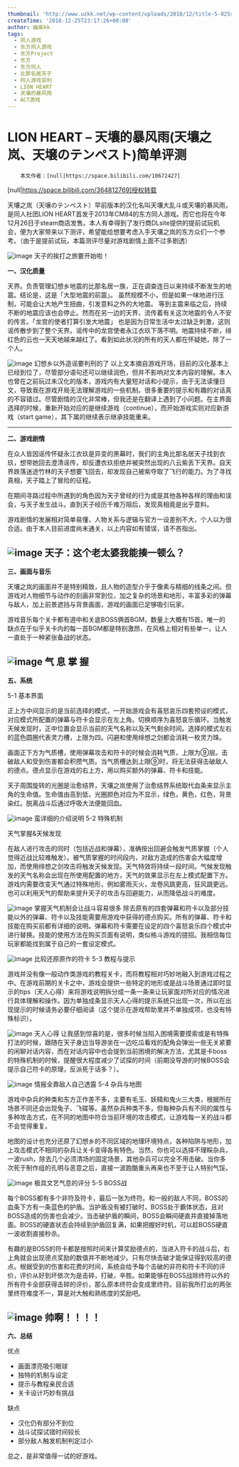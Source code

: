 ```yaml
---
thumbnail: 'http://www.uzkk.net/wp-content/uploads/2018/12/title-5-825x482.jpg'
createTime: '2018-12-25T23:17:26+00:00'
author: 幽紫kk
tags:
  - 同人游戏
  - 东方同人游戏
  - 东方Project
  - 东方
  - 东方同人
  - 比那名居天子
  - 同人游戏安利
  - LION HEART
  - 天壤的暴风雨
  - ACT游戏
---
```


# LION HEART – 天壤的暴风雨(天壤之岚、天壌のテンペスト)简单评测

		本文作者：[null|https://space.bilibili.com/10672427]

[null|https://space.bilibili.com/364812769]授权转载

天壤之岚（天壌のテンペスト）早前版本的汉化名叫天壤大乱斗或天壤的暴风雨，是同人社团LION HEART首发于2013年CM84的东方同人游戏。而它也将在今年12月26日于steam商店发售。本人有幸得到了发行商DLsite提供的提前试玩机会，便为大家带来以下测评，希望能给想要考虑入手天壤之岚的东方众们一个参考。（由于是提前试玩，本篇测评尽量对游戏剧情上面不过多剧透）

![image](http://www.uzkk.net/wp-content/uploads/2018/12/01s.jpg)
天子的挨打之旅要开始啦！

**一、汉化质量**

天界。负责管理幻想乡地震的比那名居一族，正在调查连日以来持续不断发生的地震。结论是，这是「大型地震的前震」。 虽然规模不小，但是如果一味地进行压制，可能会让大地产生扭曲，引发意料之外的大地震。 等到主震来临之后，持续不断的地震应该也会停止。然而在另一边的天界，流传着有关这次地震的令人不安的传言。「龙宫的使者打算引发大地震」 也是因为日常生活中太过缺乏刺激，这则谣传散步到了整个天界。谣传中的龙宫使者永江衣玖下落不明。地震持续不断，绯红色的云也一天天地越来越红了。看到如此状况的所有的天人都在怀疑她，除了一个人。

![image](http://www.uzkk.net/wp-content/uploads/2018/12/02s.jpg)
幻想乡以外造谣要判刑的了
以上文本摘自游戏开场，目前的汉化基本上已经到位了，尽管部分语句还可以继续润色，但并不影响对文本内容的理解。本人也曾在之前玩过未汉化的版本，游戏内有大量短对话和小提示，由于无法读懂日文，导致我在游戏开局无法理解游戏的一些机制。很多重要的提示和有趣的对话真的不容错过。尽管剧情的汉化非常棒，但我还是在翻译上遇到了小问题。在主界面选择的时候，重新开始对应的是继续游戏（continue），而开始游戏实则对应新游戏（start game），其下属的继续表示继承技能重来。

---

**二、游戏剧情**

在众人皆因谣传怀疑永江衣玖是异变的黑幕时，我们的主角比那名居天子找到衣玖，想带她回去澄清谣传，却反遭衣玖拒绝并被突然出现的八云紫丢下天界。自天界跌落迷途竹林的天子想要飞回去，却发现自己被紫夺取了飞行的能力。为了寻找真相，天子踏上了冒险的征程。

在期间寻路过程中所遇到的角色因为天子曾经的行为或是其他各种各样的理由和误会，与天子发生战斗。直到天子经历千难万阻后，发现真相竟是出乎意料。

游戏剧情的发展相对简单易懂，人物关系与逻辑与官方一设差别不大，个人以为很合适。由于本人目前进度尚未通关，以上内容如有错误，请不吝指出。

![image](http://www.uzkk.net/wp-content/uploads/2018/12/03s.jpg)
天子：这个老太婆我能揍一顿么？
---

**三、画面与音乐**

天壤之岚的画面并不是特别精致，且人物的造型介乎于像素与精细的线条之间。但游戏对人物细节与动作的刻画非常到位，加之复杂的场景和地形，丰富多彩的弹幕与敌人，加上前景遮挡与背景画面，游戏的画面已足够吸引玩家。

游戏音乐每个关卡都有道中和关底BOSS俩首BGM，数量上大概有15首。唯一的缺点在于似乎关卡内的每一首BGM都是特别激昂，在风格上相对有些单一，让人一直处于一种紧张备战的状态。

![image](http://www.uzkk.net/wp-content/uploads/2018/12/04s.jpg)
气 息 掌 握
---

**五、系统**

5-1 基本界面

正上方中间显示的是当前选择的模式，一开始游戏会有喜怒哀乐四套预设的模式，对应模式所配置的弹幕与符卡会显示在左上角。切换顺序为喜怒哀乐循环。当触发天候发现时，正中位置会显示当前的天气名称以及天气剩余时间。选择的模式左右的蓝色圆圈代表灵力槽，上限为四。闪避和使用绯想之剑都会消耗一枚灵力珠。

画面正下方为气质槽，使用弹幕攻击和符卡的时候会消耗气质，上限为⑨层。击破敌人和受到伤害都会积攒气质。当气质槽达到上限⑨时，将无法获得击破敌人的德点。德点显示在游戏的右上方，用以购买额外的弹幕、符卡和技能。

天子周围旋转的光圈是治愈结界，天壤之岚使用了治愈结界系统取代血条来显示主角的生命值。生命值由高到低，光圈颜色对应为不显示，绿色，黄色，红色，背景染红。脱离战斗后通过呼吸大法便能回血。

![image](http://www.uzkk.net/wp-content/uploads/2018/12/05s.jpg)
蛮详细的介绍说明
5-2 特殊机制

天气掌握&天候发现

在敌人进行攻击的同时（包括近战和弹幕），准确按出回避会触发气质掌握（个人觉得近战比较难触发）。被气质掌握的时间段内，对敌方造成的伤害会大幅度增加，而使用绯想之剑攻击将触发天候发现。天气特效将持续一段时间。气候发现触发的天气名称会出现在所使用配置的地方，天气的效果显示在左上模式配置下方。游戏内需要改变天气通过特殊地形，例如雾雨灭火，龙卷风跳更高，狂风跳更远。也可以利用天气的帮助来提升天子的攻击与回避能力，从而降低战斗的难度。

![image](http://www.uzkk.net/wp-content/uploads/2018/12/06s.jpg)
掌握天气机制会让战斗容易很多
除去原有的四套弹幕和符卡以及部分技能以外的弹幕、符卡以及技能需要用游戏中获得的德点购买。所有的弹幕、符卡和技能在购买前都有详细的说明。弹幕和符卡需要在设定的四个喜怒哀乐四个模式中进行替换。技能的使用方法在购买页面有说明，类似格斗游戏的搓招。我相信每位玩家都能找到属于自己的一套设定模式。

![image](http://www.uzkk.net/wp-content/uploads/2018/12/07s.jpg)
比较还原原作的符卡
5-3 教程与提示

游戏并没有像一般动作类游戏的教程关卡，而将教程相对巧妙地融入到游戏过程之中。在游戏前期的关卡之中，游戏会提供一些特定的地形或是战斗场景通过即时显示的tips（天人心得）来将游戏说明拆分成一条一条来让玩家面对所对应的情况进行具体理解和操作。因为单独成条显示天人心得的提示系统只出现一次，所以在出现提示的时候请务必要仔细阅读（这个提示在游戏帮助里并不单独成项，也没有特殊标识）。

![image](http://www.uzkk.net/wp-content/uploads/2018/12/08s.jpg)
天人心得
让我感到惊喜的是，很多时候当陷入困境需要摸索或是有特殊打法的时候，跟随在天子身边当导游坐在一边吃瓜看戏的配角会弹出一些无关紧要的闲聊对话内容，而在对话内容中也会提到当前困境的解决方法，尤其是卡boss的特殊机制的时候，提醒很大程度减少了试探的时间（前期没导游的时候BOSS会提示自己符卡的原理，反派死于话多？）。

![image](http://www.uzkk.net/wp-content/uploads/2018/12/09s.jpg)
情报全靠敌人自己透露
5-4 杂兵与地图

游戏中杂兵的种类和东方正作差不多，主要有毛玉、妖精和鬼火三大类，根据所在场景不同还会出现兔子、飞碟等。虽然杂兵种类不多，但每种杂兵有不同的属性与多种攻击方式，在不同的地图中符合当前环境的攻击模式，让游戏每一关的战斗都不会觉得重复。

地图的设计也充分还原了幻想乡的不同区域的地理环境特点，各种陷阱与地形，加上攻击模式不相同的杂兵让关卡变得各有特色。当然，你也可以选择不理睬杂兵，一波rush，除去几个必须清场的固定场景，其他杂兵可以完全不用击破。当你多次死于制作组的孔明与恶意之后，直接一波跑酷重头再来也不至于让人特别气馁。

![image](http://www.uzkk.net/wp-content/uploads/2018/12/10s.jpg)
极具文艺气息的评分
5-5 BOSS战

每个BOSS都有多个非符及符卡，最后一张为终符。和一般的敌人不同，BOSS的血条下方有一条蓝色的护盾。当护盾没有被打破时，BOSS处于霸体状态，且对BOSS造成的伤害也会减少。当击破护盾的瞬间，BOSS会瞬间硬直并直接掉落地面。BOSS的硬直状态会持续到护盾回复满，如果把握好时机，可以趁BOSS硬直一波收割直接秒杀。

有趣的是BOSS的符卡都是按照时间来计算奖励德点的，当进入符卡的战斗后，右上角就会出现德点奖励的数值并不断地减少。只有尽快击破才能保证得到较高的德点。根据受到的伤害和花费的时间，系统会给予每个击破的非符和符卡不同的评价，评价从好到坏依次为是击碎，打破，辛胜。如果能够在BOSS战除终符以外的所有符卡全部获得击碎的评价，那么原本终符会变成里终符。目前我所打出的两张里终符难度不一，算是对大触和熟练度的奖励吧。

![image](http://www.uzkk.net/wp-content/uploads/2018/12/11.gif)
帅啊！！！！
---

**六、总结**

优点

- 画面漂亮吸引眼球
- 独特的机制与设定
- 提示与教程亲民合适
- 关卡设计巧妙有挑战

缺点

- 汉化仍有部分不到位
- 战斗试探试错时间较长
- 部分敌人触发机制判定过小

总之，是非常值得一试的好游戏。
